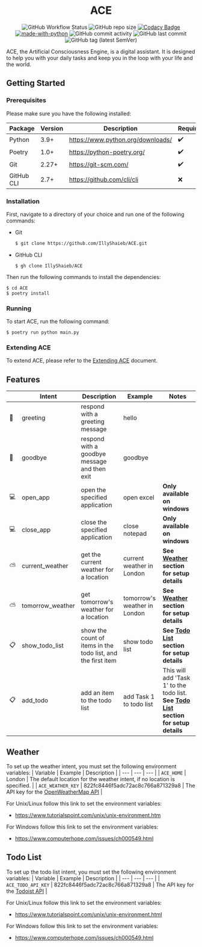 <div align="center">

# ACE

![GitHub Workflow Status](https://img.shields.io/github/workflow/status/illyshaieb/ACE/continuous-integration) ![GitHub repo size](https://img.shields.io/github/repo-size/illyshaieb/ace) [![Codacy Badge](https://app.codacy.com/project/badge/Grade/4304d43af0004b7ba2e998565a1b31fb)](https://www.codacy.com/gh/IllyShaieb/ACE/dashboard?utm_source=github.com&utm_medium=referral&utm_content=illyshaieb/ACE&utm_campaign=Badge_Grade) [![made-with-python](https://img.shields.io/badge/made%20with-Python-1f425f.svg)](https://www.python.org/) ![GitHub commit activity](https://img.shields.io/github/commit-activity/m/illyshaieb/ace?color=yellow) ![GitHub last commit](https://img.shields.io/github/last-commit/illyshaieb/ace) ![GitHub tag (latest SemVer)](https://img.shields.io/github/v/tag/illyshaieb/ace?color=white&label=latest%20release)

</div>

ACE, the Artificial Consciousness Engine, is a digital assistant. It is designed to help you with your daily tasks and keep you in the loop with your life and the world.

## Getting Started

### Prerequisites

Please make sure you have the following installed:

| Package    | Version | Description                       | Required           |
| ---------- | ------- | --------------------------------- | ------------------ |
| Python     | 3.9+    | https://www.python.org/downloads/ | :heavy_check_mark: |
| Poetry     | 1.0+    | https://python-poetry.org/        | :heavy_check_mark: |
| Git        | 2.27+   | https://git-scm.com/              | :heavy_check_mark: |
| GitHub CLI | 2.7+    | https://github.com/cli/cli        | :x:                |

### Installation

First, navigate to a directory of your choice and run one of the following commands:

-   Git

    ```bash
    $ git clone https://github.com/IllyShaieb/ACE.git
    ```

-   GitHub CLI

    ```shell
    $ gh clone IllyShaieb/ACE
    ```

Then run the following commands to install the dependencies:

```shell
$ cd ACE
$ poetry install
```

### Running

To start ACE, run the following command:

```shell
$ poetry run python main.py
```

### Extending ACE

To extend ACE, please refer to the [Extending ACE](docs/EXTENDING_ACE.md) document.

## Features

|                | Intent           | Description                                                  | Example                      | Notes                                                                                              |
| -------------- | ---------------- | ------------------------------------------------------------ | ---------------------------- | -------------------------------------------------------------------------------------------------- |
| :wave:         | greeting         | respond with a greeting message                              | hello                        |                                                                                                    |
| :runner:       | goodbye          | respond with a goodbye message and then exit                 | goodbye                      |                                                                                                    |
| :computer:     | open_app         | open the specified application                               | open excel                   | **Only available on windows**                                                                      |
| :computer:     | close_app        | close the specified application                              | close notepad                | **Only available on windows**                                                                      |
| :partly_sunny: | current_weather  | get the current weather for a location                       | current weather in London    | **See [Weather](#weather) section for setup details**                                              |
| :partly_sunny: | tomorrow_weather | get tomorrow's weather for a location                        | tomorrow's weather in London | **See [Weather](#weather) section for setup details**                                              |
| :clipboard:    | show_todo_list   | show the count of items in the todo list, and the first item | show todo list               | **See [Todo List](#todo-list) section for setup details**                                          |
| :clipboard:    | add_todo         | add an item to the todo list                                 | add Task 1 to todo list      | This will add 'Task 1' to the todo list. **See [Todo List](#todo-list) section for setup details** |

## Weather

To set up the weather intent, you must set the following environment variables:
| Variable | Example | Description |
| --- | --- | --- |
| `ACE_HOME` | London | The default location for the weather intent, if no location is specified. |
| `ACE_WEATHER_KEY` | 822fc8446f5adc72ac8c766a871329a8 | The API key for the [OpenWeatherMap API](https://openweathermap.org/api) |

For Unix/Linux follow this link to set the environment variables:

-   https://www.tutorialspoint.com/unix/unix-environment.htm

For Windows follow this link to set the environment variables:

-   https://www.computerhope.com/issues/ch000549.html

## Todo List

To set up the todo list intent, you must set the following environment variables:
| Variable | Example | Description |
| --- | --- | --- |
| `ACE_TODO_API_KEY` | 822fc8446f5adc72ac8c766a871329a8 | The API key for the [Todoist API](https://developer.todoist.com/sync/v9/) |

For Unix/Linux follow this link to set the environment variables:

-   https://www.tutorialspoint.com/unix/unix-environment.html

For Windows follow this link to set the environment variables:

-   https://www.computerhope.com/issues/ch000549.html
